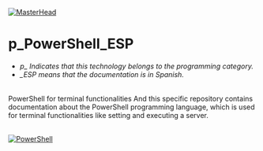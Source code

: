 [![MasterHead](http://dicer0.com/wp-content/uploads/2024/03/PowerShell-di_cer0-Banner.png)](https://dicer0.com/#skills)
# p_PowerShell_ESP
<h6 align="justify">
  <ul>
    <li>p_ Indicates that this technology belongs to the programming category.</li>
    <li>_ESP means that the documentation is in Spanish.</li>
  </ul>
</h6>
PowerShell for terminal functionalities
And this specific repository contains documentation about the PowerShell programming language, which is used for terminal functionalities like setting and executing a server.
&nbsp;
<br/>
&nbsp;

[![PowerShell](http://dicer0.com/wp-content/uploads/2024/03/p_PowerShell.png)](https://dicer0.com/#skills)
